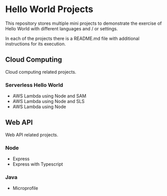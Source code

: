 # Hello World Projects

This repository stores multiple mini projects to demonstrate the exercise of Hello World with different languages ​​and / or settings.

In each of the projects there is a README.md file with additional instructions for its execution.

## Cloud Computing

Cloud computing related projects.

### Serverless Hello World

- AWS Lambda using Node and SAM
- AWS Lambda using Node and SLS
- AWS Lambda using Node

## Web API

Web API related projects.

### Node

- Express
- Express with Typescript

### Java

- Microprofile
